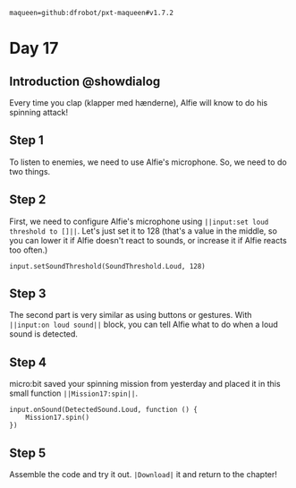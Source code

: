 ```package
maqueen=github:dfrobot/pxt-maqueen#v1.7.2
```

# Day 17

## Introduction @showdialog

Every time you clap (klapper med hænderne), Alfie will know to do his spinning attack! 

## Step 1

To listen to enemies, we need to use Alfie's microphone. So, we need to do two things.

## Step 2

First, we need to configure Alfie's microphone using ``||input:set loud threshold to []||``.
Let's just set it to 128 (that's a value in the middle, so you can lower it if Alfie doesn't react to sounds, or increase it if Alfie reacts too often.)

```blocks
input.setSoundThreshold(SoundThreshold.Loud, 128)
```

## Step 3

The second part is very similar as using buttons or gestures. With ``||input:on loud sound||`` block, you can tell Alfie what to do when a loud sound is detected.

## Step 4

micro:bit saved your spinning mission from yesterday and placed it in this small function ``||Mission17:spin||``.

```ghost
input.onSound(DetectedSound.Loud, function () {
    Mission17.spin()   
})
```

## Step 5

Assemble the code and try it out. ``|Download|`` it and return to the chapter!